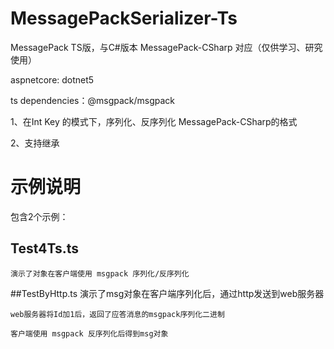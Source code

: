 # MessagePackSerializer-Ts
MessagePack TS版，与C#版本  MessagePack-CSharp 对应（仅供学习、研究使用）

aspnetcore: dotnet5

ts dependencies：@msgpack/msgpack

1、在Int Key 的模式下，序列化、反序列化 MessagePack-CSharp的格式

2、支持继承

# 示例说明
包含2个示例：

## Test4Ts.ts
    演示了对象在客户端使用 msgpack 序列化/反序列化

##TestByHttp.ts
    演示了msg对象在客户端序列化后，通过http发送到web服务器
    
    web服务器将Id加1后，返回了应答消息的msgpack序列化二进制
    
    客户端使用 msgpack 反序列化后得到msg对象
